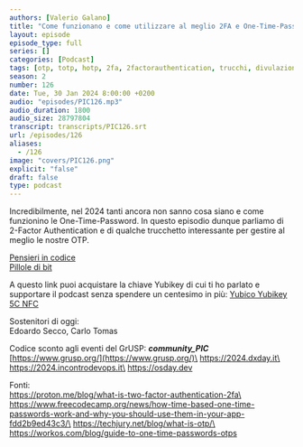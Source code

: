 ```yaml
---
authors: [Valerio Galano]
title: "Come funzionano e come utilizzare al meglio 2FA e One-Time-Password"
layout: episode
episode_type: full
series: []
categories: [Podcast]
tags: [otp, totp, hotp, 2fa, 2factorauthentication, trucchi, divulazione, informatica]
season: 2
number: 126
date: Tue, 30 Jan 2024 8:00:00 +0200
audio: "episodes/PIC126.mp3"
audio_duration: 1800
audio_size: 28797804
transcript: transcripts/PIC126.srt
url: /episodes/126
aliases: 
  - /126
image: "covers/PIC126.png"
explicit: "false"
draft: false
type: podcast
---
```

Incredibilmente, nel 2024 tanti ancora non sanno cosa siano e come funzionino le One-Time-Password. In questo episodio dunque parliamo di 2-Factor Authentication e di qualche trucchetto interessante per gestire al meglio le nostre OTP.

[Pensieri in codice](https://pensieriincodice.it/126)\
[Pillole di bit](https://pilloledib.it/)

A questo link puoi acquistare la chiave Yubikey di cui ti ho parlato e supportare il podcast senza spendere un centesimo in più:
[Yubico Yubikey 5C NFC](https://amzn.to/3vVHcuB)

Sostenitori di oggi:  
Edoardo Secco, Carlo Tomas



Codice sconto agli eventi del GrUSP: **_community_PIC_**  
[https://www.grusp.org/](https://www.grusp.org/)\
https://2024.dxday.it\
https://2024.incontrodevops.it\
https://osday.dev

Fonti:\
https://proton.me/blog/what-is-two-factor-authentication-2fa\
https://www.freecodecamp.org/news/how-time-based-one-time-passwords-work-and-why-you-should-use-them-in-your-app-fdd2b9ed43c3/\
https://techjury.net/blog/what-is-otp/\
https://workos.com/blog/guide-to-one-time-passwords-otps






